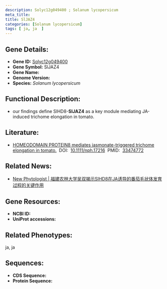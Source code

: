 ```yaml
---
description: Solyc12g049400 ; Solanum lycopersicum
meta_title:
title: SlJAZ4
categories: [Solanum lycopersicum]
tags: [ ja, ja  ]
---
```


## Gene Details:
- **Gene ID:**	[Solyc12g049400]()
- **Gene Symbol:** SlJAZ4
- **Gene Name:** 
- **Genome Version:** []()
- **Species:** *Solanum lycopersicum*

## Functional Description:
   - our findings define SlHD8-**SlJAZ4** as a key module mediating JA-induced trichome elongation in tomato.

## Literature:
   - [HOMEODOMAIN PROTEIN8 mediates jasmonate-triggered trichome elongation in tomato.]( https://nph.onlinelibrary.wiley.com/doi/10.1111/nph.17216)&nbsp;&nbsp;DOI:&nbsp;&nbsp;[10.1111/nph.17216](https://nph.onlinelibrary.wiley.com/doi/10.1111/nph.17216)&nbsp;&nbsp;PMID:&nbsp;&nbsp;[33474772](https://pubmed.ncbi.nlm.nih.gov/33474772/)

## Related News:
   - [New Phytologist | 福建农林大学吴双揭示SlHD8在JA诱导的番茄毛状体发育过程的关键作用](https://mp.weixin.qq.com/s?__biz=Mzg3MDEwNDEyMg==&mid=2247504102&idx=2&sn=a470b02f5668c68c6c9a4bd39e9b277e&chksm=ce907db3f9e7f4a5edb455b2a8a21db3e9e949471bdbc9e9eb02dfef853bfe10735a5a0b9216&scene=27#wechat_redirect)

## Gene Resources:
- **NCBI ID:** [](https://www.ncbi.nlm.nih.gov/gene/?term=)
- **UniProt accessions:** [](https://www.uniprot.org/uniprotkb//entry)

## Related Phenotypes:
ja, ja 

## Sequences:
- **CDS Sequence:**
- **Protein Sequence:**
